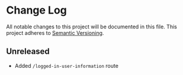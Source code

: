 # Change Log

All notable changes to this project will be documented in this file.
This project adheres to [Semantic Versioning](http://semver.org/).

## Unreleased

- Added `/logged-in-user-information` route
